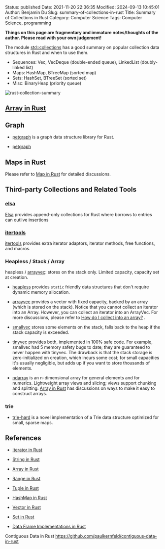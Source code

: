 Status: published
Date: 2021-11-20 22:36:35
Modified: 2024-09-13 10:45:01
Author: Benjamin Du
Slug: summary-of-collections-in-rust
Title: Summary of Collections in Rust
Category: Computer Science
Tags: Computer Science, programming

**Things on this page are fragmentary and immature notes/thoughts of the author. Please read with your own judgement!**

The module 
[std::collections](https://doc.rust-lang.org/std/collections/index.html)
has a good summary on popular collection data structures in Rust 
and when to use them.

- Sequences: Vec, VecDeque (double-ended queue), LinkedList (doubly-linked list)
- Maps: HashMap, BTreeMap (sorted map)
- Sets: HashSet, BTreeSet (sorted set)
- Misc: BinaryHeap (priority queue)

![rust-collection-summary](https://user-images.githubusercontent.com/824507/151688238-88410b52-723d-4d31-bcb1-0a6c8580fb95.png)

## [Array in Rust](https://www.legendu.net/misc/blog/rust-collection-array/)

## Graph

- [petgraph](https://github.com/petgraph/petgraph)
    is a graph data structure library for Rust.

- [petgraph](https://crates.io/crates/petgraph)

## Maps in Rust

Please refer to
[Map in Rust]( https://www.legendu.net/misc/blog/rust-map )
for detailed discussions.

## Third-party Collections and Related Tools

### [elsa](https://github.com/Manishearth/elsa)
[Elsa](https://github.com/Manishearth/elsa)
provides append-only collections for Rust where borrows to entries can outlive insertions

### [itertools](https://crates.io/crates/itertools)
[itertools](https://crates.io/crates/itertools)
provides extra iterator adaptors, iterator methods, free functions, and macros.

### Heapless / Stack / Array

heapless / [arrayvec](https://crates.io/crates/arrayvec): stores on the stack only. Limited capacity, capacity set at creation.

- [heapless](https://crates.io/crates/heapless)
    provides `static` friendly data structures that don't require dynamic memory allocation.

- [arrayvec](https://crates.io/crates/arrayvec)
    provides a vector with fixed capacity, 
    backed by an array (which is stored on the stack).
    Notice that you cannot collect an iterator into an Array.
    However,
    you can collect an iterator into an ArrayVec.
    For more discussions,
    please refer to
    [How do I collect into an array?](https://stackoverflow.com/questions/26757355/how-do-i-collect-into-an-array)
    .

- [smallvec](https://crates.io/crates/smallvec)
    stores some elements on the stack, 
    falls back to the heap if the stack capacity is exceeded.

- [tinyvec](https://github.com/Lokathor/tinyvec)
    provides both, implemented in 100% safe code. 
    For example, 
    smallvec had 5 memory safety bugs to date; they are guaranteed to never happen with tinyvec. 
    The drawback is that the stack storage is zero-initialized on creation, 
    which incurs some cost; for small capacities it's usually negligible, 
    but adds up if you want to store thousands of elements.

- [ndarray](https://crates.io/crates/ndarray)
    is an n-dimensional array for general elements and for numerics. 
    Lightweight array views and slicing; 
    views support chunking and splitting.
    [Array in Rust](https://www.legendu.net/misc/blog/rust-collection-array/)
    has discussions on ways to make it easy to construct arrays.

### trie

- [trie-hard](https://github.com/cloudflare/trie-hard)
    is a novel implementation of a Trie data structure optimized for small, sparse maps.

## References 

- [Iterator in Rust](http://www.legendu.net/misc/blog/rust-collection-iterator/)

- [String in Rust](http://www.legendu.net/misc/blog/rust-str/)

- [Array in Rust](http://www.legendu.net/misc/blog/rust-collection-array/)

- [Range in Rust](http://www.legendu.net/misc/blog/rust-collection-range/)

- [Tuple in Rust](http://www.legendu.net/misc/blog/rust-collection-tuple/)

- [HashMap in Rust](http://www.legendu.net/misc/blog/rust-hashmap/)

- [Vector in Rust](http://www.legendu.net/misc/blog/rust-vector/)

- [Set in Rust](http://www.legendu.net/misc/blog/set-in-rust/)

- [Data Frame Implementations in Rust](http://www.legendu.net/misc/blog/data-frame-implementations-in-rust/)

Contiguous Data in Rust
https://github.com/paulkernfeld/contiguous-data-in-rust
